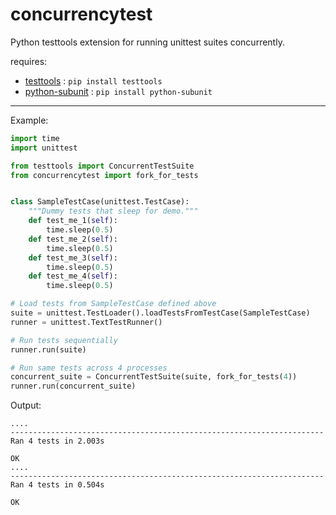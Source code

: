 concurrencytest
===============

Python testtools extension for running unittest suites concurrently.

requires:
 * [testtools](https://pypi.python.org/pypi/testtools) : `pip install testtools`
 * [python-subunit](https://pypi.python.org/pypi/python-subunit) : `pip install python-subunit`

----

Example:

```python
import time
import unittest

from testtools import ConcurrentTestSuite
from concurrencytest import fork_for_tests


class SampleTestCase(unittest.TestCase):
    """Dummy tests that sleep for demo."""
    def test_me_1(self):
        time.sleep(0.5)
    def test_me_2(self):
        time.sleep(0.5)
    def test_me_3(self):
        time.sleep(0.5)
    def test_me_4(self):
        time.sleep(0.5)

# Load tests from SampleTestCase defined above
suite = unittest.TestLoader().loadTestsFromTestCase(SampleTestCase)
runner = unittest.TextTestRunner()

# Run tests sequentially
runner.run(suite)

# Run same tests across 4 processes
concurrent_suite = ConcurrentTestSuite(suite, fork_for_tests(4))
runner.run(concurrent_suite)
```
Output:

```
....
----------------------------------------------------------------------
Ran 4 tests in 2.003s

OK
....
----------------------------------------------------------------------
Ran 4 tests in 0.504s

OK
```
